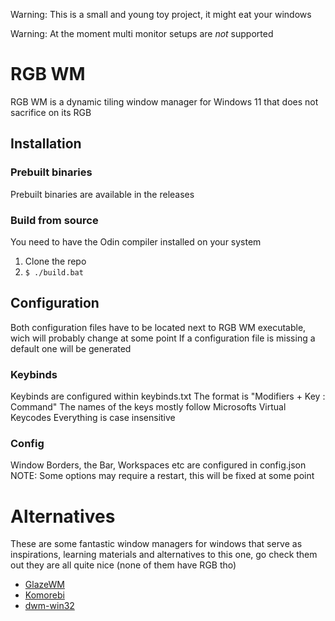 Warning: This is a small and young toy project, it might eat your windows

Warning: At the moment multi monitor setups are _not_ supported
# RGB WM
RGB WM is a dynamic tiling window manager for Windows 11 that does not sacrifice on its RGB

## Installation

### Prebuilt binaries
Prebuilt binaries are available in the releases

### Build from source
You need to have the Odin compiler installed on your system
1. Clone the repo
2. `$ ./build.bat`

## Configuration
Both configuration files have to be located next to RGB WM executable, wich will probably change at some point
If a configuration file is missing a default one will be generated

### Keybinds
Keybinds are configured within keybinds.txt
The format is "Modifiers + Key : Command"
The names of the keys mostly follow Microsofts Virtual Keycodes
Everything is case insensitive

### Config
Window Borders, the Bar, Workspaces etc are configured in config.json
NOTE: Some options may require a restart, this will be fixed at some point

# Alternatives
These are some fantastic window managers for windows that serve as inspirations, learning materials and alternatives to this one, go check them out they are all quite nice (none of them have RGB tho)
- [GlazeWM](https://github.com/glzr-io/glazewm)
- [Komorebi](https://github.com/LGUG2Z/komorebi)
- [dwm-win32](https://github.com/prabirshrestha/dwm-win32)
